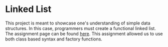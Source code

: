 # Linked List

This project is meant to showcase one's understanding of simple data structures. In this case, programmers must create a functional linked list. The assignment page can be found [here](https://www.theodinproject.com/lessons/javascript-linked-lists). This assignment allowed us to use both class based syntax and factory functions.